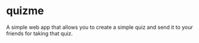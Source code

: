 # quizme
A simple web app that allows you to create a simple quiz and send 
it to your friends for taking that quiz.


